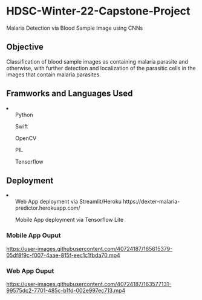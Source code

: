 # HDSC-Winter-22-Capstone-Project
Malaria Detection via Blood Sample Image using CNNs

## Objective
Classification of blood sample images as containing malaria parasite and otherwise, with further detection and localization of the parasitic cells in the images that contain malaria parasites.

## Framworks and Languages Used
<li>
  <ol> Python </ol>
  <ol> Swift </ol>
  <ol> OpenCV </ol>
  <ol> PIL </ol>
  <ol> Tensorflow </ol>
</li>
 
## Deployment
<li>
  <ol> Web App deployment via Streamlit/Heroku https://dexter-malaria-predictor.herokuapp.com/ </ol>
  <ol> Mobile App deployment via Tensorflow Lite </ol>
</li>
 
### Mobile App Ouput


https://user-images.githubusercontent.com/40724187/165615379-05df8f9c-f007-4aae-815f-eec1c1fbda70.mp4

 

### Web App Ouput

https://user-images.githubusercontent.com/40724187/163577131-99575dc2-7701-485c-b1fd-002e997ec713.mp4
